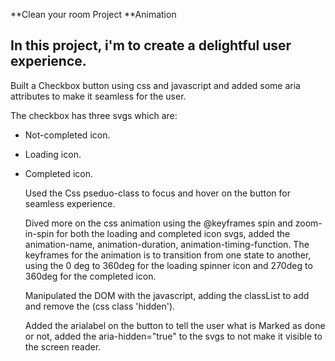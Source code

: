 **Clean your room Project
**Animation

In this project, i'm to create a delightful user experience. 
- 
Built a Checkbox button using css and javascript and added some aria attributes to make it seamless for the user.

The checkbox has three svgs which are:
- Not-completed icon.
  
- Loading icon.
  
- Completed icon.

  Used the Css pseduo-class to focus and hover on the button for seamless experience.

  Dived more on the css animation using the @keyframes spin and zoom-in-spin for both the loading and completed icon svgs,
  added the animation-name, animation-duration, animation-timing-function. The keyframes for the animation is to transition from one state to another, using the 0 deg to 360deg
  for the loading spinner icon and 270deg to 360deg for the completed icon.

  Manipulated the DOM with the javascript, adding the classList to add and remove the (css class 'hidden').

  Added the arialabel on the button to tell the user what is Marked as done or not, added the aria-hidden="true" to the svgs to not make it visible to the screen reader.
  
